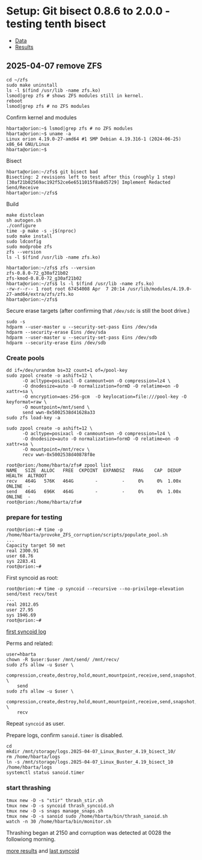 # Setup: Git bisect 0.8.6 to 2.0.0 - testing tenth bisect

* [Data](./data.md)
* [Results](./results.md)

## 2025-04-07 remove ZFS

```text
cd ~/zfs
sudo make uninstall
ls -l $(find /usr/lib -name zfs.ko)
lsmod|grep zfs # shows ZFS modules still in kernel.
reboot
lsmod|grep zfs # no ZFS modules
```

Confirm kernel and modules

```text
hbarta@orion:~$ lsmod|grep zfs # no ZFS modules
hbarta@orion:~$ uname -a
Linux orion 4.19.0-27-amd64 #1 SMP Debian 4.19.316-1 (2024-06-25) x86_64 GNU/Linux
hbarta@orion:~$ 
```

Bisect

```text
hbarta@orion:~/zfs$ git bisect bad
Bisecting: 2 revisions left to test after this (roughly 1 step)
[30af21b02569ac192f52ce6e6511015f8a8d5729] Implement Redacted Send/Receive
hbarta@orion:~/zfs$ 
```

Build

```text
make distclean
sh autogen.sh
./configure
time -p make -s -j$(nproc)
sudo make install
sudo ldconfig
sudo modprobe zfs
zfs --version
ls -l $(find /usr/lib -name zfs.ko)
```

```text
hbarta@orion:~/zfs$ zfs --version
zfs-0.8.0-72_g30af21b02
zfs-kmod-0.8.0-72_g30af21b02
hbarta@orion:~/zfs$ ls -l $(find /usr/lib -name zfs.ko)
-rw-r--r-- 1 root root 67454008 Apr  7 20:14 /usr/lib/modules/4.19.0-27-amd64/extra/zfs/zfs.ko
hbarta@orion:~/zfs$ 
```

Secure erase targets (after confirming that `/dev/sdc` is still the boot drive.)

```text
sudo -s
hdparm --user-master u --security-set-pass Eins /dev/sda
hdparm --security-erase Eins /dev/sda
hdparm --user-master u --security-set-pass Eins /dev/sdb
hdparm --security-erase Eins /dev/sdb
```

### Create pools

```text
dd if=/dev/urandom bs=32 count=1 of=/pool-key 
sudo zpool create -o ashift=12 \
      -O acltype=posixacl -O canmount=on -O compression=lz4 \
      -O dnodesize=auto -O normalization=formD -O relatime=on -O xattr=sa \
      -O encryption=aes-256-gcm  -O keylocation=file:///pool-key -O keyformat=raw \
      -O mountpoint=/mnt/send \
      send wwn-0x5002538d41628a33
sudo zfs load-key -a

sudo zpool create -o ashift=12 \
      -O acltype=posixacl -O canmount=on -O compression=lz4 \
      -O dnodesize=auto -O normalization=formD -O relatime=on -O xattr=sa \
      -O mountpoint=/mnt/recv \
      recv wwn-0x5002538d40878f8e
```

```text
root@orion:/home/hbarta/zfs# zpool list
NAME   SIZE  ALLOC   FREE  CKPOINT  EXPANDSZ   FRAG    CAP  DEDUP    HEALTH  ALTROOT
recv   464G   576K   464G        -         -     0%     0%  1.00x    ONLINE  -
send   464G   696K   464G        -         -     0%     0%  1.00x    ONLINE  -
root@orion:/home/hbarta/zfs# 
```

### prepare for testing

```text
root@orion:~# time -p /home/hbarta/provoke_ZFS_corruption/scripts/populate_pool.sh
...
Capacity target 50 met
real 2300.91
user 68.76
sys 2283.41
root@orion:~#
```

First syncoid as root:

```text
root@orion:~# time -p syncoid --recursive --no-privilege-elevation send/test recv/test
...
real 2012.05
user 27.95
sys 1946.69
root@orion:~# 
```

[first syncoid log](./data.md#2025-04-07-first-syncoid)

Perms and related:

```text
user=hbarta
chown -R $user:$user /mnt/send/ /mnt/recv/
sudo zfs allow -u $user \
    compression,create,destroy,hold,mount,mountpoint,receive,send,snapshot,destroy,rollback \
    send
sudo zfs allow -u $user \
    compression,create,destroy,hold,mount,mountpoint,receive,send,snapshot,destroy,rollback \
    recv
```

Repeat `syncoid` as user.

Prepare logs, confirm `sanoid.timer` is disabled.

```text
cd
mkdir /mnt/storage/logs.2025-04-07_Linux_Buster_4.19_bisect_10/
rm /home/hbarta/logs
ln -s /mnt/storage/logs.2025-04-07_Linux_Buster_4.19_bisect_10 /home/hbarta/logs
systemctl status sanoid.timer
```

### start thrashing

```text
tmux new -D -s "stir" thrash_stir.sh
tmux new -D -s syncoid thrash_syncoid.sh
tmux new -D -s snaps manage_snaps.sh
tmux new -D -s sanoid sudo /home/hbarta/bin/thrash_sanoid.sh
watch -n 30 /home/hbarta/bin/monitor.sh
```

Thrashing began at 2150 and corruption was detected at 0028 the followiong morning.

[more results](./results.md) and [last syncoid](./data.md#2025-04-08-last-syncoid)
